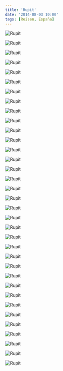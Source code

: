 ```yaml
---
title: 'Rupit'
date: '2014-08-03 10:00'
tags: [Reisen, España]
---
```


<div class='preview'><img src='{{urls.media}}/Rupit-OK.jpg' alt='Rupit'></div>

<a id='5e8009934ca54b7c70dc00a790772132-600'></a>![Rupit]({{urls.media}}/5e8009934ca54b7c70dc00a790772132-600.jpg 'Не туристами едиными')

<a id='e0a361394a06944789f5258df4dcb6bd-600'></a>![Rupit]({{urls.media}}/e0a361394a06944789f5258df4dcb6bd-600.jpg 'Питьевой фонтан')

<a id='5bb16fd23475b68603f1f7b1082d304e-600'></a>![Rupit]({{urls.media}}/5bb16fd23475b68603f1f7b1082d304e-600.jpg 'Окно, номер дома, кувшин')

<a id='8a0ca75dec677c009cd0ed22309a373d-600'></a>![Rupit]({{urls.media}}/8a0ca75dec677c009cd0ed22309a373d-600.jpg 'Пешеходная улица')

<a id='492b541b1319112aea49d928f3f16d82-600'></a>![Rupit]({{urls.media}}/492b541b1319112aea49d928f3f16d82-600.jpg 'Если долго смотреть на утесы, можно увидеть женщину, доверчиво прикорнувшую на плече усмехающегося мужика с глазами мумии')

<a id='cf6b2ffe1ab100f205c74aa2f2524769-600'></a>![Rupit]({{urls.media}}/cf6b2ffe1ab100f205c74aa2f2524769-600.jpg 'Церковь, уличные музыканты')

<a id='ee6893f57e12523097a7a53e9282ba65-600'></a>![Rupit]({{urls.media}}/ee6893f57e12523097a7a53e9282ba65-600.jpg 'Вид с края (в середине композиции виден подвесной мост, …')

<a id='89bc1f5d845509e8b376fec8e7e35a53-600'></a>![Rupit]({{urls.media}}/89bc1f5d845509e8b376fec8e7e35a53-600.jpg '… который выдержит не больше десяти человек одновременно')

<a id='5f624db88ba1ad9c0a4eb52ef28ccf76-600'></a>![Rupit]({{urls.media}}/5f624db88ba1ad9c0a4eb52ef28ccf76-600.jpg 'Явка провалена, профессор Плейшнер')

<a id='d64adfc956eda2415c75ee6f7d7b0a08-600'></a>![Rupit]({{urls.media}}/d64adfc956eda2415c75ee6f7d7b0a08-600.jpg 'Калитка …')

<a id='d99d90318fba831d773fce50f7208ffd-600'></a>![Rupit]({{urls.media}}/d99d90318fba831d773fce50f7208ffd-600.jpg 'и палисадничек')

<a id='9302acc471e08110d1e15c5536d9ed1f-600'></a>![Rupit]({{urls.media}}/9302acc471e08110d1e15c5536d9ed1f-600.jpg 'Улочка')

<a id='75fc8b95405b8be599187aae4950073c-600'></a>![Rupit]({{urls.media}}/75fc8b95405b8be599187aae4950073c-600.jpg 'Улица Ло («can» — это не испанский и не каталанский, какой-то местный диалект)')

<a id='c67f55087074333884c3adc8ca0aab2d-600'></a>![Rupit]({{urls.media}}/c67f55087074333884c3adc8ca0aab2d-600.jpg 'Вход в церковь')

<a id='ad448c70ddff41dce39a6638d536a21e-600'></a>![Rupit]({{urls.media}}/ad448c70ddff41dce39a6638d536a21e-600.jpg 'Даже на бочках и пепельницах здесь лежит печать времени')

<a id='19f27d369f4b8927966c8e293cb5af9f-600'></a>![Rupit]({{urls.media}}/19f27d369f4b8927966c8e293cb5af9f-600.jpg 'Это не клуб тамплиеров, это аптека')

<a id='5e95a2d6c4bd12065f94da05914115d8-600'></a>![Rupit]({{urls.media}}/5e95a2d6c4bd12065f94da05914115d8-600.jpg 'Инсталляция «мы освещаем улицы кострами»')

<a id='ea63f4ce8105596a20733863e655324a-600'></a>![Rupit]({{urls.media}}/ea63f4ce8105596a20733863e655324a-600.jpg 'Променад')

<a id='9e235bef6b55c2b64578921bc64b019d-600'></a>![Rupit]({{urls.media}}/9e235bef6b55c2b64578921bc64b019d-600.jpg 'Таверна «4 подковы»')

<a id='43fcd2bbd199d4abefa4b8ec71266545-600'></a>![Rupit]({{urls.media}}/43fcd2bbd199d4abefa4b8ec71266545-600.jpg 'Ничто человеческое жителям деревни не чуждо: баскетбольный щит на балконе и внедорожник под ним отлично вписываютс в общий образ')

<a id='1937e06348e060738135b209678007cc-600'></a>![Rupit]({{urls.media}}/1937e06348e060738135b209678007cc-600.jpg 'Дом под утесом')

<a id='f2c5a1976a2685d610c72eb31bc26429-600'></a>![Rupit]({{urls.media}}/f2c5a1976a2685d610c72eb31bc26429-600.jpg 'Жилой дом, хозяин которого тяготится необходимостью быть гражданином Испании')

<a id='3fffb0457fddfd21613e51a3c4b81d9a-600'></a>![Rupit]({{urls.media}}/3fffb0457fddfd21613e51a3c4b81d9a-600.jpg 'Раковина')

<a id='f7991bd3a2c942a8ea43eda62dcc13dd-600'></a>![Rupit]({{urls.media}}/f7991bd3a2c942a8ea43eda62dcc13dd-600.jpg 'Балкончики')

<a id='43591e818dd299e0517e8cba019cf23b-600'></a>![Rupit]({{urls.media}}/43591e818dd299e0517e8cba019cf23b-600.jpg 'Это не паутина, это солнечные часы')

<a id='3c367fda90f4b1654f47c32d235dacfa-600'></a>![Rupit]({{urls.media}}/3c367fda90f4b1654f47c32d235dacfa-600.jpg 'Дома бедняков')

<a id='cd75eccd097f816056c1b9b79a2f37d7-600'></a>![Rupit]({{urls.media}}/cd75eccd097f816056c1b9b79a2f37d7-600.jpg 'К воде')

<a id='0182c6776396de76c420e199fc5f0412-600'></a>![Rupit]({{urls.media}}/0182c6776396de76c420e199fc5f0412-600.jpg 'Пешеходная улица')

<a id='67c9a18150efd48732a9e0e6537a9308-600'></a>![Rupit]({{urls.media}}/67c9a18150efd48732a9e0e6537a9308-600.jpg 'Главная дорога')

<a id='5ef41211c06f53a5257a8194564b8037-600'></a>![Rupit]({{urls.media}}/5ef41211c06f53a5257a8194564b8037-600.jpg 'Жилой массив')

<a id='6ce95e8403195b6b82365f55e2a49a3e-600'></a>![Rupit]({{urls.media}}/6ce95e8403195b6b82365f55e2a49a3e-600.jpg 'От окраины к центру…')

<a id='dd27acde1aa5b5ce47f46689efc0e049-600'></a>![Rupit]({{urls.media}}/dd27acde1aa5b5ce47f46689efc0e049-600.jpg 'Въезд в гараж не загораживать, штраф — лопатой по стеклу')

<a id='4a440a72a8f9068dc5d770a894d4d79f-600'></a>![Rupit]({{urls.media}}/4a440a72a8f9068dc5d770a894d4d79f-600.jpg 'Дом побогаче, у хозяев хватило на электрифицированный факел')

<a id='82206bfee941d550df1ae4c6c2de2c3f-600'></a>![Rupit]({{urls.media}}/82206bfee941d550df1ae4c6c2de2c3f-600.jpg 'Вот так, примерно, тут выглядит все')
